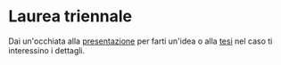 # Laurea triennale
Dai un'occhiata alla [presentazione](https://github.com/ElModdy/bachelor-thesis/blob/main/presentazione.pdf) per farti un'idea
o alla [tesi](https://github.com/ElModdy/bachelor-thesis/blob/main/tesi.pdf) nel caso ti interessino i dettagli.

